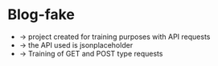 # Blog-fake
- → project created for training purposes with API requests  
- → the API used is jsonplaceholder  
- → Training of GET and POST type requests

